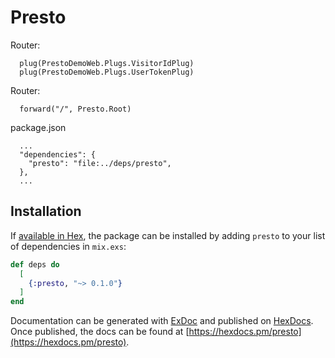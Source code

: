 # Presto

Router:
```
  plug(PrestoDemoWeb.Plugs.VisitorIdPlug)
  plug(PrestoDemoWeb.Plugs.UserTokenPlug)
```

Router:
```
  forward("/", Presto.Root)
```

package.json
```
  ...
  "dependencies": {
    "presto": "file:../deps/presto",
  },
  ...
```


## Installation

If [available in Hex](https://hex.pm/docs/publish), the package can be installed
by adding `presto` to your list of dependencies in `mix.exs`:

```elixir
def deps do
  [
    {:presto, "~> 0.1.0"}
  ]
end
```

Documentation can be generated with [ExDoc](https://github.com/elixir-lang/ex_doc)
and published on [HexDocs](https://hexdocs.pm). Once published, the docs can
be found at [https://hexdocs.pm/presto](https://hexdocs.pm/presto).


